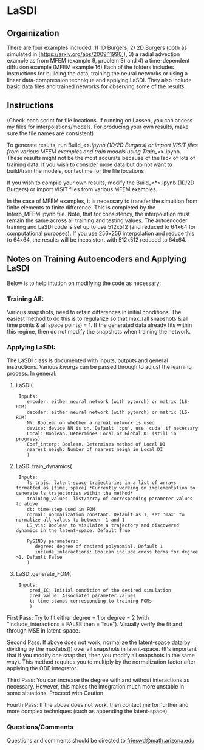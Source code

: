 # LaSDI
## Orgainization

There are four examples included. 1) 1D Burgers, 2) 2D Burgers (both as simulated in [https://arxiv.org/abs/2009.11990]), 3) a radial advection example as from MFEM (example 9, problem 3) and 4) a time-dependent diffusion example (MFEM example 16)
Each of the folders includes instructions for building the data, training the neural networks or using a linear data-compression technique and applying LaSDI.
They also include basic data files and trained networks for observing some of the results. 

## Instructions

(Check each script for file locations. If running on Lassen, you can access my files for interpolations/models. For producing your own results, make sure the file names are consistent)

To generate results, run Build_<*>.ipynb (1D/2D Burgers) or import VISIT files from various MFEM examples and train models using Train_<*>.ipynb. These results might not be the most accurate because of the lack of lots of training data. If you wish to consider more data but do not want to build/train the models, contact me for the file locations

If you wish to compile your own results, modify the Build_<*>.ipynb (1D/2D Burgers) or import VISIT files from various MFEM examples. 

In the case of MFEM examples, it is necessary to transfer the simultion from finite elements to finite difference. This is completed by the Interp_MFEM.ipynb file.
Note, that for consistency, the interpolation must remain the same across all training and testing values. The autoencoder training and LaSDI code is set up to use 
512x512 (and reduced to 64x64 for computational purposes). If you use 256x256 interpolation and reduce this to 64x64, the results will be incosistent with 512x512 reduced to 64x64.



## Notes on Training Autoencoders and Applying LaSDI

Below is to help intution on modifying the code as necessary:

### Training AE:

Various snapshots, need to retain differences in initial conditions. The easiest method to do this is to regularize so that max_(all snapshots & all time points & all space points) = 1. 
If the generated data already fits within this regime, then do not modify the snapshots when training the network. 

### Applying LaSDI:

The LaSDI class is documented with inputs, outputs and general instructions. Various *kwargs* can be passed through to adjust the learning process. In general:

1. LaSDI(

        Inputs:
           encoder: either neural network (with pytorch) or matrix (LS-ROM)
           decoder: either neural network (with pytorch) or matrix (LS-ROM)
           NN: Boolean on whether a nerual network is used
           device: device NN is on. Default 'cpu', use 'cuda' if necessary
           Local: Boolean. Determines Local or Global DI (still in progress)
           Coef_interp: Boolean. Determines method of Local DI
           nearest_neigh: Number of nearest neigh in Local DI
           )
       
2. LaSDI.train_dynamics(

        Inputs:
           ls_trajs: latent-space trajectories in a list of arrays formatted as [time, space] *Currently working on implementation to generate ls_trajectories within the method*
           training_values: list/array of corresponding parameter values to above
           dt: time-step used in FOM
           normal: normalization constant. Default as 1, set 'max' to normalize all values to between -1 and 1
           LS_vis: Boolean to visulaize a trajectory and discovered dynamics in the latent-space. Default True
           
           PySINDy parameters:
              degree: degree of desired polynomial. Default 1
              include_interactions: Boolean include cross terms for degree >1. Default False
           )
 
3. LaSDI.generate_FOM(


        Inputs:
            pred_IC: Initial condition of the desired simulation
            pred_value: Associated parameter values
            t: time stamps corresponding to training FOMs
            )

First Pass: Try to fit either degree = 1 or degree = 2 (with "include_interactions = FALSE then = True"). Visually verify the fit and through MSE in latent-space. 

Second Pass: If above does not work, normalize the latent-space data by dividing by the max(abs()) over all snapshots in latent-space. (It's important that if you modify one snapshot, then you modify all snapshots in the same way). This method requires you to multiply by the normalization factor after applying the ODE integrator. 

Third Pass: You can increase the degree with and without interactions as necessary. However, this makes the integration much more unstable in some situations. Proceed with Caution

Fourth Pass: If the above does not work, then contact me for further and more complex techniques (such as appending the latent-space). 

### Questions/Comments
Questions and comments should be directed to frieswd@math.arizona.edu

